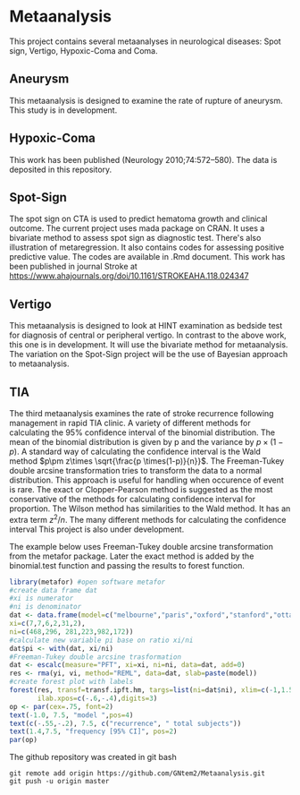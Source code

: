# Metaanalysis
This project contains several metaanalyses in neurological diseases: Spot sign, Vertigo, Hypoxic-Coma and Coma.

## Aneurysm
This metaanalysis is designed to examine the rate of rupture of aneurysm. This study is in development.

## Hypoxic-Coma
This work has been published (Neurology 2010;74:572–580). The data is deposited in this repository. 

## Spot-Sign
The spot sign on CTA is used to predict hematoma growth and clinical outcome. The current project uses mada package on CRAN. It uses a bivariate method to assess spot sign as diagnostic test. There's also illustration of metaregression. It also contains codes for assessing positive predictive value. The codes are available in .Rmd document. This work has been published in journal Stroke at https://www.ahajournals.org/doi/10.1161/STROKEAHA.118.024347

## Vertigo
This metaanalysis is designed to look at HINT examination as bedside test for diagnosis of central or peripheral vertigo. In contrast to the above work, this one is in development. It will use the bivariate method for metaanalysis. The variation on the Spot-Sign project will be the use of Bayesian approach to metaanalysis.  

## TIA
The third metaanalysis examines the rate of stroke recurrence following management in rapid TIA clinic. A variety of different methods for calculating the 95% confidence interval of the binomial distribution. The mean of the binomial distribution is given by p and the variance by $p \times (1-p)$. A standard way of calculating the confidence interval is the Wald method $p\pm z\times \sqrt{\frac{p \times(1-p)}{n}}$. The Freeman-Tukey double arcsine transformation tries to transform the data to a normal distribution. This approach is useful for handling when occurence of event is rare. The exact or Clopper-Pearson method is suggested as the most conservative of the methods for calculating confidence interval for proportion. The Wilson method has similarities to the Wald method. It has an extra term $z^2/n$. The many different methods for calculating the confidence interval This project is also under development. 

The example below uses Freeman-Tukey double arcsine transformation from the metafor package. Later the exact method is added by the binomial.test function and passing the results to forest function.

```R
library(metafor) #open software metafor
#create data frame dat
#xi is numerator
#ni is denominator
dat <- data.frame(model=c("melbourne","paris","oxford","stanford","ottawa","new zealand"),
xi=c(7,7,6,2,31,2), 
ni=c(468,296, 281,223,982,172))
#calculate new variable pi base on ratio xi/ni
dat$pi <- with(dat, xi/ni)
#Freeman-Tukey double arcsine trasformation
dat <- escalc(measure="PFT", xi=xi, ni=ni, data=dat, add=0)	
res <- rma(yi, vi, method="REML", data=dat, slab=paste(model))
#create forest plot with labels
forest(res, transf=transf.ipft.hm, targs=list(ni=dat$ni), xlim=c(-1,1.5),refline=0.020,cex=.8, ilab=cbind(dat$xi, dat$ni),
       ilab.xpos=c(-.6,-.4),digits=3)
op <- par(cex=.75, font=2)
text(-1.0, 7.5, "model ",pos=4)
text(c(-.55,-.2), 7.5, c("recurrence", " total subjects"))
text(1.4,7.5, "frequency [95% CI]", pos=2)
par(op)
```


The github repository was created in git bash

```git
git remote add origin https://github.com/GNtem2/Metaanalysis.git
git push -u origin master
```